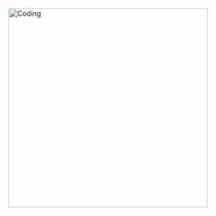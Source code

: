  <img align="right" alt="Coding" width="400" src="https://upload.wikimedia.org/wikipedia/commons/thumb/3/35/Tux.svg/800px-Tux.svg.png">
